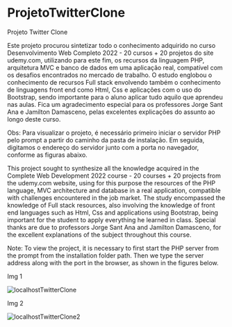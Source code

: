 # ProjetoTwitterClone
Projeto Twitter Clone

Este projeto procurou sintetizar todo o conhecimento adquirido no curso Desenvolvimento Web Completo 2022 - 20 cursos + 20 projetos do site udemy.com, utilizando para este fim, os recursos da linguagem PHP, arquitetura MVC e banco de dados em uma aplicação real, compatível com os desafios encontrados no mercado de trabalho.
O estudo englobou o conhecimento de recursos Full stack envolvendo também o conhecimento de linguagens front end como Html, Css e aplicações com o uso do Bootstrap, sendo importante para o aluno aplicar tudo aquilo que aprendeu nas aulas.
Fica um agradecimento especial para os professores Jorge Sant Ana e Jamilton Damasceno, pelas excelentes explicações do assunto ao longo deste curso.

Obs: Para visualizar o projeto, é necessário primeiro iniciar o servidor PHP pelo prompt a partir do caminho da pasta de instalação. Em seguida, digitamos o endereço do servidor junto com a porta no navegador, conforme as figuras abaixo.




This project sought to synthesize all the knowledge acquired in the Complete Web Development 2022 course - 20 courses + 20 projects from the udemy.com website, using for this purpose the resources of the PHP language, MVC architecture and database in a real application, compatible with challenges encountered in the job market.
The study encompassed the knowledge of Full stack resources, also involving the knowledge of front end languages ​​such as Html, Css and applications using Bootstrap, being important for the student to apply everything he learned in class.
Special thanks are due to professors Jorge Sant Ana and Jamilton Damasceno, for the excellent explanations of the subject throughout this course.

Note: To view the project, it is necessary to first start the PHP server from the prompt from the installation folder path. Then we type the server address along with the port in the browser, as shown in the figures below.

Img 1

![localhostTwitterClone](https://user-images.githubusercontent.com/75798052/197903846-b9a8b3ad-78c8-4885-bd12-1d8d90b2fad1.JPG)


Img 2

![localhostTwitterClone2](https://user-images.githubusercontent.com/75798052/197903893-c2a20815-6065-4d24-b1f2-45302b2fe3b5.JPG)
